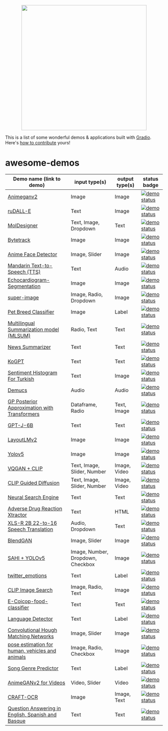 <p align="center"> 
<img src="https://gradio.app/assets/img/logo.svg" width="400px">
</p>

This is a list of some wonderful demos & applications built with [Gradio](www.gradio.dev). Here's [how to contribute](https://github.com/gradio-app/awesome-demos/blob/main/CONTRIBUTING.md) yours!

# awesome-demos

| Demo name (link to demo)   | input type(s)  | output type(s) | status badge                                                           |
|----------------------------|----------------|----------------|------------------------------------------------------------------------------------------------------|
 [Animeganv2](https://huggingface.co/spaces/akhaliq/AnimeGANv2)                 | Image          | Image          | [![demo status](https://img.shields.io/website-up-down-green-red/https/huggingface.co/spaces/akhaliq/AnimeGANv2.svg?label=website%20status)](https://huggingface.co/spaces/akhaliq/AnimeGANv2)
| [ruDALL-E](https://huggingface.co/spaces/anton-l/rudall-e)                            |    Text           |      Image          | [![demo status](https://img.shields.io/website-up-down-green-red/https/huggingface.co/spaces/anton-l/rudall-e.svg?label=website%20status)](https://huggingface.co/spaces/anton-l/rudall-e)                                         |
| [MolDesigner](http://deeppurpose.sunlab.org/)                          |  Text, Image, Dropdown             |  Text              | [![demo status](https://img.shields.io/website-up-down-green-red/http/deeppurpose.sunlab.org.svg?label=website%20status)](http://deeppurpose.sunlab.org/)                                                     |
|  [Bytetrack](https://huggingface.co/spaces/akhaliq/bytetrack)                         |  Image              |      Image          |  [![demo status](https://img.shields.io/website-up-down-green-red/https/huggingface.co/spaces/akhaliq/bytetrack.svg?label=website%20status)](https://huggingface.co/spaces/akhaliq/bytetrack)                                                                                                      |
| [Anime Face Detector](https://huggingface.co/spaces/hysts/anime-face-detector-demo)                          |    Image, Slider            |    Image     |  [![demo status](https://img.shields.io/website-up-down-green-red/https/huggingface.co/spaces/hysts/anime-face-detector-demo.svg?label=website%20status)](https://huggingface.co/spaces/hysts/anime-face-detector-demo)                                                                                            |
|  [Mandarin Text-to-Speech (TTS)](https://huggingface.co/spaces/eugenesiow/mandarin-tts) |         Text      |       Audio         |     [![demo status](https://img.shields.io/website-up-down-green-red/https/huggingface.co/spaces/eugenesiow/mandarin-tts.svg?label=website%20status)](https://huggingface.co/spaces/eugenesiow/mandarin-tts)                                |
|  [Echocardiogram-Segmentation](https://huggingface.co/spaces/abidlabs/Echocardiogram-Segmentation)                          |      Image          |     Image           |           [![demo status](https://img.shields.io/website-up-down-green-red/https/huggingface.co/spaces/abidlabs/Echocardiogram-Segmentation.svg?label=website%20status)](https://huggingface.co/spaces/abidlabs/Echocardiogram-Segmentation)                                                                                                                                                             |
|  [super-image](https://huggingface.co/spaces/eugenesiow/super-image)                          |    Image, Radio, Dropdown            |      Image          |                            [![demo status](https://img.shields.io/website-up-down-green-red/https/huggingface.co/spaces/eugenesiow/super-image.svg?label=website%20status)](https://huggingface.co/spaces/eugenesiow/super-image)                                                                        |
|      [Pet Breed Classifier](https://huggingface.co/spaces/tmabraham/fastai_pet_classifier)                      |     Image           |    Label            |                            [![demo status](https://img.shields.io/website-up-down-green-red/https/huggingface.co/spaces/tmabraham/fastai_pet_classifier.svg?label=website%20status)](https://huggingface.co/spaces/tmabraham/fastai_pet_classifier)                                                                             |
|  [Multilingual Summarization model (MLSUM)](https://huggingface.co/spaces/mrm8488/summarizer_mlsum)                          |      Radio, Text          |  Text              |                     [![demo status](https://img.shields.io/website-up-down-green-red/https/huggingface.co/spaces/mrm8488/summarizer_mlsum.svg?label=website%20status)](https://huggingface.co/spaces/mrm8488/summarizer_mlsum)                                                                                                               |
|  [News Summarizer](https://huggingface.co/spaces/Alifarsi/news_summarizer)                        |    Text            |    Text            |    [![demo status](https://img.shields.io/website-up-down-green-red/https/huggingface.co/spaces/Alifarsi/news_summarizer.svg?label=website%20status)](https://huggingface.co/spaces/Alifarsi/news_summarizer)                          |
|    [KoGPT](https://huggingface.co/spaces/akhaliq/kogpt)                        |       Text         |      Text          |          [![demo status](https://img.shields.io/website-up-down-green-red/https/huggingface.co/spaces/akhaliq/kogpt.svg?label=website%20status)](https://huggingface.co/spaces/akhaliq/kogpt)                                          |
|   [Sentiment Histogram For Turkish](https://huggingface.co/spaces/savasy/SentimentHistogramForTurkish)                         |   Text             |    Image            |            [![demo status](https://img.shields.io/website-up-down-green-red/https/huggingface.co/spaces/savasy/SentimentHistogramForTurkish.svg?label=website%20status)](https://huggingface.co/spaces/savasy/SentimentHistogramForTurkish)                                                                                          |
|  [Demucs](https://huggingface.co/spaces/akhaliq/demucs)                          |     Audio           |   Audio             |      [![demo status](https://img.shields.io/website-up-down-green-red/https/huggingface.co/spaces/akhaliq/demucs.svg?label=website%20status)](https://huggingface.co/spaces/akhaliq/demucs)                                                    |
|   [GP Posterior Approximation with Transformers](https://huggingface.co/spaces/samuelinferences/transformers-can-do-bayesian-inference)                        |          Dataframe, Radio      |   Text, Image             |         [![demo status](https://img.shields.io/website-up-down-green-red/https/huggingface.co/spaces/samuelinferences/transformers-can-do-bayesian-inference.svg?label=website%20status)](https://huggingface.co/spaces/samuelinferences/transformers-can-do-bayesian-inference)                             |
|   [GPT-J-6B](https://huggingface.co/spaces/mrm8488/GPT-J-6B)                         |   Text             |    Text            |       [![demo status](https://img.shields.io/website-up-down-green-red/https/huggingface.co/spaces/mrm8488/GPT-J-6B.svg?label=website%20status)](https://huggingface.co/spaces/mrm8488/GPT-J-6B)                                                                                                                                                                               |
|  [LayoutLMv2](https://huggingface.co/spaces/nielsr/LayoutLMv2-FUNSD)                       |      Image          |      Image          |     [![demo status](https://img.shields.io/website-up-down-green-red/https/huggingface.co/spaces/nielsr/LayoutLMv2-FUNSD.svg?label=website%20status)](https://huggingface.co/spaces/nielsr/LayoutLMv2-FUNSD)                                                                                                                                                                                            |
| [Yolov5](https://huggingface.co/spaces/akhaliq/YOLOv5)                           |     Image           |      Image          |          [![demo status](https://img.shields.io/website-up-down-green-red/https/huggingface.co/spaces/akhaliq/YOLOv5.svg?label=website%20status)](https://huggingface.co/spaces/akhaliq/YOLOv5)                                                                                                                                                                                        |
|   [VQGAN + CLIP](https://huggingface.co/spaces/akhaliq/VQGAN_CLIP)                         |     Text, Image, Slider, Number         |       Image, Video        |           [![demo status](https://img.shields.io/website-up-down-green-red/https/huggingface.co/spaces/akhaliq/VQGAN_CLIP.svg?label=website%20status)](https://huggingface.co/spaces/akhaliq/VQGAN_CLIP)                                                                                                                                                                                                                                                       |
|   [CLIP Guided Diffusion](https://huggingface.co/spaces/akhaliq/clip-guided-diffusion)                         |     Text, Image, Slider, Number         |       Image, Video        |               [![demo status](https://img.shields.io/website-up-down-green-red/https/huggingface.co/spaces/akhaliq/clip-guided-diffusion.svg?label=website%20status)](https://huggingface.co/spaces/akhaliq/clip-guided-diffusion)                                                                                                                                                               |
|   [Neural Search Engine](https://huggingface.co/spaces/SEARCH/NSE)                         |     Text        |       Text       |               [![demo status](https://img.shields.io/website-up-down-green-red/https/huggingface.co/spaces/SEARCH/NSE.svg?label=website%20status)](https://huggingface.co/spaces/SEARCH/NSE)                                                                                                                                                                |
|   [Adverse Drug Reaction Xtractor](https://huggingface.co/spaces/ADRXtractor/ADR_Xtractor)                         |     Text        |       HTML      |              [![demo status](https://img.shields.io/website-up-down-green-red/https/huggingface.co/spaces/ADRXtractor/ADR_Xtractor.svg?label=website%20status)](https://huggingface.co/spaces/ADRXtractor/ADR_Xtractor)                                                                                                                                                       |
|   [XLS-R 2B 22-to-16 Speech Translation](https://huggingface.co/spaces/facebook/XLS-R-2B-22-16)                         |     Audio, Dropdown        |       Text      |                [![demo status](https://img.shields.io/website-up-down-green-red/https/huggingface.co/spaces/facebook/XLS-R-2B-22-16.svg?label=website%20status)](https://huggingface.co/spaces/facebook/XLS-R-2B-22-16)                                                                                                                                                               |
|   [BlendGAN](https://huggingface.co/spaces/akhaliq/BlendGAN)                         |     Image, Slider       |       Image      |               [![demo status](https://img.shields.io/website-up-down-green-red/https/huggingface.co/spaces/akhaliq/BlendGAN.svg?label=website%20status)](https://huggingface.co/spaces/akhaliq/BlendGAN)                                                                                      |
|   [SAHI + YOLOv5](https://huggingface.co/spaces/fcakyon/sahi-yolov5)                         |     Image, Number, Dropdown, Checkbox       |       Image      |             [![demo status](https://img.shields.io/website-up-down-green-red/https/huggingface.co/spaces/fcakyon/sahi-yolov5.svg?label=website%20status)](https://huggingface.co/spaces/fcakyon/sahi-yolov5)                                                                                                                                                                                              |
|   [twitter_emotions](https://huggingface.co/spaces/trnt/twitter_emotions)                         |     Text       |      Label     |                [![demo status](https://img.shields.io/website-up-down-green-red/https/huggingface.co/spaces/trnt/twitter_emotions.svg?label=website%20status)](https://huggingface.co/spaces/trnt/twitter_emotions)                                                                                        |
|   [CLIP Image Search](https://huggingface.co/spaces/JLD/clip-image-search)                         |     Image, Radio, Text       |      Image     |               [![demo status](https://img.shields.io/website-up-down-green-red/https/huggingface.co/spaces/JLD/clip-image-search.svg?label=website%20status)](https://huggingface.co/spaces/JLD/clip-image-search)                                                                                                                                                                                 |
|   [E-Coicop-food-classifier](https://huggingface.co/spaces/peter2000/E-Coicop-food-classifier)                         |     Text       |      Text    |              [![demo status](https://img.shields.io/website-up-down-green-red/https/huggingface.co/spaces/peter2000/E-Coicop-food-classifier.svg?label=website%20status)](https://huggingface.co/spaces/peter2000/E-Coicop-food-classifier)                                                                                                                                                             |
|   [Language Detector](https://huggingface.co/spaces/ivanlau/language-detection-xlm-roberta-base)                         |     Text       |      Label    |               [![demo status](https://img.shields.io/website-up-down-green-red/https/huggingface.co/spaces/ivanlau/language-detection-xlm-roberta-base.svg?label=website%20status)](https://huggingface.co/spaces/ivanlau/language-detection-xlm-roberta-base)                                                                                                                                                         |
|   [Convolutional Hough Matching Networks](https://huggingface.co/spaces/taesiri/ConvolutionalHoughMatchingNetworks)                         |     Image, Slider       |      Image    |              [![demo status](https://img.shields.io/website-up-down-green-red/https/huggingface.co/spaces/taesiri/ConvolutionalHoughMatchingNetworks.svg?label=website%20status)](https://huggingface.co/spaces/taesiri/ConvolutionalHoughMatchingNetworks)                                                                                                                                                             |
|   [pose estimation for human, vehicles and animals](https://huggingface.co/spaces/peterbonnesoeur/pose_demo)                         |     Image, Radio, Checkbox      |      Image    |              [![demo status](https://img.shields.io/website-up-down-green-red/https/huggingface.co/spaces/peterbonnesoeur/pose_demo.svg?label=website%20status)](https://huggingface.co/spaces/peterbonnesoeur/pose_demo)                                                                                                                                                             |
|   [Song Genre Predictor](https://huggingface.co/spaces/bharat-raghunathan/song-lyrics-classifier)                         |   Text     |      Label    |                 [![demo status](https://img.shields.io/website-up-down-green-red/https/huggingface.co/spaces/bharat-raghunathan/song-lyrics-classifier.svg?label=website%20status)](https://huggingface.co/spaces/bharat-raghunathan/song-lyrics-classifier)                                                                                                                                                            |
|   [AnimeGANv2 for Videos](https://huggingface.co/spaces/nateraw/animegan-v2-for-videos)                         |   Video, Slider     |      Video   |                [![demo status](https://img.shields.io/website-up-down-green-red/https/huggingface.co/spaces/nateraw/animegan-v2-for-videos.svg?label=website%20status)](https://huggingface.co/spaces/nateraw/animegan-v2-for-videos)                                                                                                                                                           |
|   [CRAFT-OCR](https://huggingface.co/spaces/vishnun/CRAFT-OCR)                         |  Image     |      Image, Text   |                [![demo status](https://img.shields.io/website-up-down-green-red/https/huggingface.co/spaces/vishnun/CRAFT-OCR.svg?label=website%20status)](https://huggingface.co/spaces/vishnun/CRAFT-OCR)                                                                                                                                                              |
|   [Question Answering in English, Spanish and Basque](https://huggingface.co/spaces/MarcBrun/ixambert-squad)                         |  Text     |      Text   |               [![demo status](https://img.shields.io/website-up-down-green-red/https/huggingface.co/spaces/MarcBrun/ixambert-squad.svg?label=website%20status)](https://huggingface.co/spaces/MarcBrun/ixambert-squad)                                                                                                                                                                |
